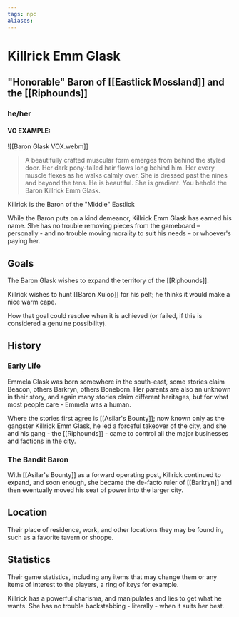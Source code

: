 ```yaml
---
tags: npc
aliases:
---
```

# Killrick Emm Glask
## "Honorable" Baron of [[Eastlick Mossland]] and the [[Riphounds]]
### he/her
#### VO EXAMPLE:

![[Baron Glask VOX.webm]]


> A beautifully crafted muscular form emerges from behind the styled door. Her dark pony-tailed hair flows long behind him. Her every muscle flexes as he walks calmly over. She is dressed past the nines and beyond the tens. He is beautiful. She is gradient. You behold the Baron Killrick Emm Glask.

Killrick is the Baron of the "Middle" Eastlick

While the Baron puts on a kind demeanor, Killrick Emm Glask has earned his name. She has no trouble removing pieces from the gameboard – personally - and no trouble moving morality to suit his needs – or whoever's paying her.

## Goals
The Baron Glask wishes to expand the territory of the [[Riphounds]].

Killrick wishes to hunt [[Baron Xuiop]] for his pelt; he thinks it would make a nice warm cape.

How that goal could resolve when it is achieved (or failed, if this is considered a genuine possibility).

## History
### Early Life
Emmela Glask was born somewhere in the south-east, some stories claim Beacon, others Barkryn, others Boneborn. Her parents are also an unknown in their story, and again many stories claim different heritages, but for what most people care - Emmela was a human. 

Where the stories first agree is [[Asilar's Bounty]]; now known only as the gangster Killrick Emm Glask, he led a forceful takeover of the city, and she and his gang - the [[Riphounds]] - came to control all the major businesses and factions in the city. 

### The Bandit Baron
With [[Asilar's Bounty]] as a forward operating post, Killrick continued to expand, and soon enough, she became the de-facto ruler of [[Barkryn]] and then eventually moved his seat of power into the larger city.

## Location
Their place of residence, work, and other locations they may be found in, such as a favorite tavern or shoppe.

## Statistics
Their game statistics, including any items that may change them or any items of interest to the players, a ring of keys for example.

Killrick has a powerful charisma, and manipulates and lies to get what he wants. She has no trouble backstabbing - literally - when it suits her best.